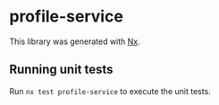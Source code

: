 # profile-service

This library was generated with [Nx](https://nx.dev).

## Running unit tests

Run `nx test profile-service` to execute the unit tests.
